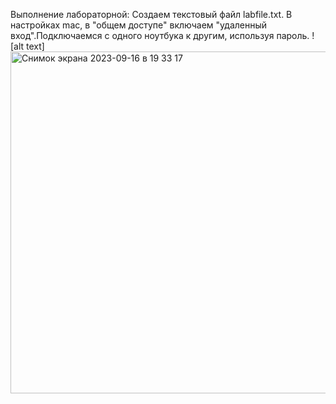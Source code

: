 Выполнение лабораторной:
Создаем текстовый файл labfile.txt. В настройках mac, в "общем доступе" включаем "удаленный вход".Подключаемся с одного ноутбука к другим, используя пароль.
![alt text]<img width="547" alt="Снимок экрана 2023-09-16 в 19 33 17" src="https://github.com/UlitiM2/group/assets/113083737/836662f8-6c9b-4ccd-bf6b-9223bf1d05fd">
